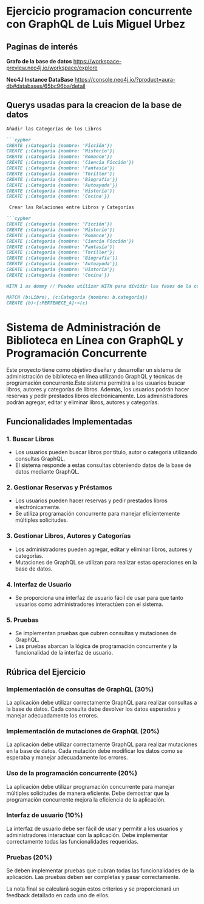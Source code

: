 # Ejercicio programacion concurrente con GraphQL de Luis Miguel Urbez

## Paginas de interés

**Grafo de la base de datos**
https://workspace-preview.neo4j.io/workspace/explore

**Neo4J Instance DataBase**
https://console.neo4j.io/?product=aura-db#databases/65bc96ba/detail


## Querys usadas para la creacion de la base de datos
```markdown
Añadir las Categorías de los Libros

```cypher
CREATE (:Categoria {nombre: 'Ficción'})
CREATE (:Categoria {nombre: 'Misterio'})
CREATE (:Categoria {nombre: 'Romance'})
CREATE (:Categoria {nombre: 'Ciencia Ficción'})
CREATE (:Categoria {nombre: 'Fantasía'})
CREATE (:Categoria {nombre: 'Thriller'})
CREATE (:Categoria {nombre: 'Biografía'})
CREATE (:Categoria {nombre: 'Autoayuda'})
CREATE (:Categoria {nombre: 'Historia'})
CREATE (:Categoria {nombre: 'Cocina'})
```

```markdown
 Crear las Relaciones entre Libros y Categorías

```cypher
CREATE (:Categoria {nombre: 'Ficción'})
CREATE (:Categoria {nombre: 'Misterio'})
CREATE (:Categoria {nombre: 'Romance'})
CREATE (:Categoria {nombre: 'Ciencia Ficción'})
CREATE (:Categoria {nombre: 'Fantasía'})
CREATE (:Categoria {nombre: 'Thriller'})
CREATE (:Categoria {nombre: 'Biografía'})
CREATE (:Categoria {nombre: 'Autoayuda'})
CREATE (:Categoria {nombre: 'Historia'})
CREATE (:Categoria {nombre: 'Cocina'})

WITH 1 as dummy // Puedes utilizar WITH para dividir las fases de la consulta

MATCH (b:Libro), (c:Categoria {nombre: b.categoria})
CREATE (b)-[:PERTENECE_A]->(c)
```
# Sistema de Administración de Biblioteca en Línea con GraphQL y Programación Concurrente

Este proyecto tiene como objetivo diseñar y desarrollar un sistema de administración de biblioteca en línea utilizando GraphQL y técnicas de programación concurrente.Este sistema permitirá a los usuarios buscar libros, autores y categorías de libros. Además, los usuarios podrán hacer reservas y pedir prestados libros electrónicamente. Los administradores podrán agregar, editar y eliminar libros, autores y categorías.

## Funcionalidades Implementadas

### 1. Buscar Libros

- Los usuarios pueden buscar libros por título, autor o categoría utilizando consultas GraphQL.
- El sistema responde a estas consultas obteniendo datos de la base de datos mediante GraphQL.

### 2. Gestionar Reservas y Préstamos

- Los usuarios pueden hacer reservas y pedir prestados libros electrónicamente.
- Se utiliza programación concurrente para manejar eficientemente múltiples solicitudes.

### 3. Gestionar Libros, Autores y Categorías

- Los administradores pueden agregar, editar y eliminar libros, autores y categorías.
- Mutaciones de GraphQL se utilizan para realizar estas operaciones en la base de datos.

### 4. Interfaz de Usuario

- Se proporciona una interfaz de usuario fácil de usar para que tanto usuarios como administradores interactúen con el sistema.

### 5. Pruebas

- Se implementan pruebas que cubren consultas y mutaciones de GraphQL.
- Las pruebas abarcan la lógica de programación concurrente y la funcionalidad de la interfaz de usuario.

## Rúbrica del Ejercicio

### Implementación de consultas de GraphQL (30%)

La aplicación debe utilizar correctamente GraphQL para realizar consultas a la base de datos. Cada consulta debe devolver los datos esperados y manejar adecuadamente los errores.

### Implementación de mutaciones de GraphQL (20%)

La aplicación debe utilizar correctamente GraphQL para realizar mutaciones en la base de datos. Cada mutación debe modificar los datos como se esperaba y manejar adecuadamente los errores.

### Uso de la programación concurrente (20%)

La aplicación debe utilizar programación concurrente para manejar múltiples solicitudes de manera eficiente. Debe demostrar que la programación concurrente mejora la eficiencia de la aplicación.

### Interfaz de usuario (10%)

La interfaz de usuario debe ser fácil de usar y permitir a los usuarios y administradores interactuar con la aplicación. Debe implementar correctamente todas las funcionalidades requeridas.

### Pruebas (20%)

Se deben implementar pruebas que cubran todas las funcionalidades de la aplicación. Las pruebas deben ser completas y pasar correctamente.

La nota final se calculará según estos criterios y se proporcionará un feedback detallado en cada uno de ellos.

